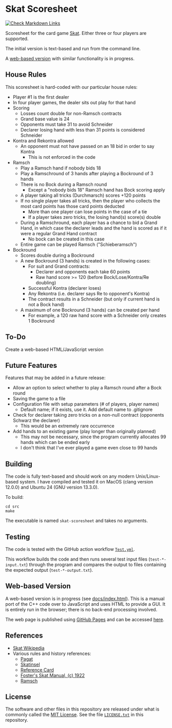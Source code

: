 # Skat Scoresheet

[![Check Markdown Links](https://github.com/Andy4495/skat-scoresheet/actions/workflows/check-links.yml/badge.svg)](https://github.com/Andy4495/skat-scoresheet/actions/workflows/check-links.yml)

Scoresheet for the card game [Skat][1]. Either three or four players are supported.

The initial version is text-based and run from the command line.

A [web-based version][8] with similar functionality is in progress.

## House Rules

This scoresheet is hard-coded with our particular house rules:

- Player #1 is the first dealer
- In four player games, the dealer sits out play for that hand
- Scoring
  - Losses count double for non-Ramsch contracts
  - Grand base value is 24
  - Opponents must take 31 to avoid Schneider
  - Declarer losing hand with less than 31 points is considered Schneider
- Kontra and Rekontra allowed
  - An opponent must not have passed on an 18 bid in order to say Kontra
    - This is not enforced in the code
- Ramsch
  - Play a Ramsch hand if nobody bids 18
  - Play a Ramschround of 3 hands after playing a Bockround of 3 hands
  - There is no Bock during a Ramsch round
    - Except a "nobody bids 18" Ramsch hand has Bock scoring apply
  - A player taking all tricks (Durchmarsch) scores +120 points
  - If no single player takes all tricks, then the player who collects the most card points has those card points deducted
    - More than one player can lose points in the case of a tie
    - If a player takes zero tricks, the losing hand(s) score(s) double
  - During a Ramschround, each player has a chance to bid a Grand Hand, in which case the declarer leads and the hand is scored as if it were a regular Grand Hand contract
    - No bock can be created in this case
  - Entire game can be played Ramsch ("Schieberamsch")
- Bockround
  - Scores double during a Bockround
  - A new Bockround (3 hands) is created in the following cases:
    - For suit and Grand contracts:
      - Declarer and opponents each take 60 points
      - Raw hand score >= 120 (before Bock/Lose/Kontra/Re doubling)
    - Successful Kontra (declarer loses)
    - Any Rekontra (i.e. declarer says Re to opponent's Kontra)
    - The contract results in a Schneider (but only if current hand is not a Bock hand)
  - A maximum of one Bockround (3 hands) can be created per hand
    - For example, a 120 raw hand score with a Schneider only creates 1 Bockround

## To-Do

Create a web-based HTML/JavaScript version

## Future Features

Features that may be added in a future release:

- Allow an option to select whether to play a Ramsch round after a Bock round
- Saving the game to a file
- Configuration file with setup parameters (# of players, player names)
  - Default name; if it exists, use it. Add default name to .gitignore
- Check for declarer taking zero tricks on a non-null contract (opponents Schwarz the declarer)
  - This would be an extremely rare occurrence
- Add hands to an existing game (play longer than originally planned)
  - This may not be necessary, since the program currently allocates 99 hands which can be ended early
  - I don't think that I've ever played a game even close to 99 hands

## Building

The code is fully text-based and should work on any modern Unix/Linux-based system. I have compiled and tested it on MacOS (clang version 12.0.0) and Ubuntu 24 (GNU version 13.3.0).

To build:

``` shell
cd src
make
```

The executable is named `skat-scoresheet` and takes no arguments.

## Testing

The code is tested with the GitHub action workflow [`Test.yml`][7].

This workflow builds the code and then runs several test input files (`test-*-input.txt`) through the program and compares the output to files containing the expected output (`test-*-output.txt`).

## Web-based Version

A web-based version is in progress (see [docs/index.html](docs/index.html)). This is a manual port of the C++ code over to JavaScript and uses HTML to provide a GUI. It is entirely run in the browser; there is no back-end processing involved.

The web page is published using [GitHub Pages][9] and can be accessed [here][8].

## References

- [Skat Wikipedia][1]
- Various rules and history references:
  - [Pagat][2]
  - [Skatinsel][3]
  - [Reference Card][4]
  - [Foster's Skat Manual, (c) 1922][5]
  - [Ramsch][6]

## License

The software and other files in this repository are released under what is commonly called the [MIT License][100]. See the file [`LICENSE.txt`][101] in this repository.

[1]: https://en.wikipedia.org/wiki/Skat_(card_game)
[2]: https://www.pagat.com/schafkopf/skat.html
[3]: https://www.skatinsel.academy/en/how-to-skat/rules
[4]: https://skatgame.net/intro/Reference2.pdf
[5]: https://www.fadedpage.com/link.php?file=20090109-a5.pdf
[6]: https://www.pagat.com/schafkopf/sramsch.html
[7]: ./.github/workflows/Test.yml
[8]: https://andy4495.github.io/skat-scoresheet/
[9]: https://pages.github.com
[100]: https://choosealicense.com/licenses/mit/
[101]: ./LICENSE.txt
[//]: # ([200]: https://github.com/Andy4495/skat-scoresheet)

[//]: # (This is a way to hack a comment in Markdown. This will not be displayed when rendered.)
